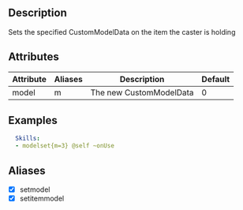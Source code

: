 ## Description
Sets the specified CustomModelData on the item the caster is holding

## Attributes
| Attribute      | Aliases     | Description                                             | Default |
|----------------|-------------|---------------------------------------------------------|---------|
| model          | m           | The new CustomModelData                                 | 0       |

## Examples
```yaml
  Skills:
  - modelset{m=3} @self ~onUse
```

## Aliases
  - [x] setmodel
  - [x] setitemmodel